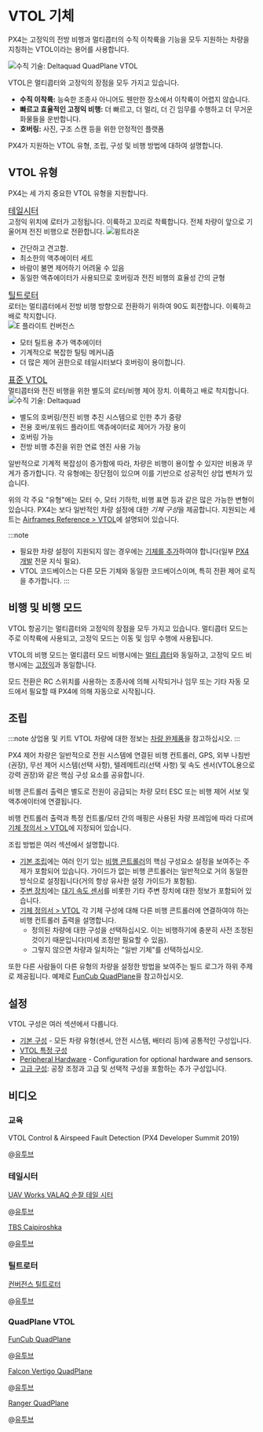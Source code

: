 # VTOL 기체

PX4는 고정익의 전방 비행과 멀티콥터의 수직 이착륙을 기능을 모두 지원하는 차량을 지칭하는 VTOL이라는 용어를 사용합니다.

![수직 기술: Deltaquad QuadPlane VTOL](../../assets/airframes/vtol/vertical_technologies_deltaquad/hero.jpg)

VTOL은 멀티콥터와 고정익의 장점을 모두 가지고 있습니다.

- **수직 이착륙:** 능숙한 조종사 아니어도 웬만한 장소에서 이착륙이 어렵지 않습니다.
- **빠르고 효율적인 고정익 비행:** 더 빠르고, 더 멀리, 더 긴 임무를 수행하고 더 무거운 화물들을 운반합니다.
- **호버링:** 사진, 구조 스캔 등을 위한 안정적인 플랫폼

PX4가 지원하는 VTOL 유형, 조립, 구성 및 비행 방법에 대하여 설명합니다.

## VTOL 유형

PX4는 세 가지 중요한 VTOL 유형을 지원합니다.

<div class="grid_wrapper three_column">
  <div class="grid_item">
    <div class="grid_item_heading"><a href="tailsitter.html" title="테일시터"><big>테일시터</big></a></div>
    <div class="grid_text">
    고정익 위치에 로터가 고정됩니다.
    이륙하고 꼬리로 착륙합니다. 전체 차량이 앞으로 기울어져 전진 비행으로 전환합니다.
    <img src="../../assets/airframes/vtol/wingtraone/hero.jpg" title="윙트라온" />
    <ul>
      <li>간단하고 견고함.</li>
      <li>최소한의 액추에이터 세트</li>
      <li>바람이 불면 제어하기 어려울 수 있음</li>
      <li>동일한 액츄에이터가 사용되므로 호버링과 전진 비행의 효율성 간의 균형</li>
    </ul>
    </div>
  </div>
<div class="grid_item">
  <div class="grid_item_heading"><a href="tiltrotor.html" title="틸트로터"><big>틸트로터</big></a></div>
  로터는 멀티콥터에서 전방 비행 방향으로 전환하기 위하여 90도 회전합니다.
  이륙하고 배로 착지합니다.
  <div class="grid_text">
  <img src="../../assets/airframes/vtol/eflite_convergence_pixfalcon/hero.jpg" title="E 플라이트 컨버전스" />
  <ul>
    <li>모터 틸트용 추가 액추에이터</li>
    <li>기계적으로 복잡한 틸팅 메커니즘</li>
    <li>더 많은 제어 권한으로 테일시터보다 호버링이 용이합니다.</li>
  </ul>
  </div>
</div>
<div class="grid_item">
  <div class="grid_item_heading"><a href="standardvtol.html" title="표준 VTOL"><big>표준 VTOL</big></a></div>
  <div class="grid_text">
  멀티콥터와 전진 비행을 위한 별도의 로터/비행 제어 장치. 이륙하고 배로 착지합니다.
  <img src="../../assets/airframes/vtol/vertical_technologies_deltaquad/hero_small.png" title="수직 기술: Deltaquad" />
  <ul>
    <li>별도의 호버링/전진 비행 추진 시스템으로 인한 추가 중량</li>
    <li>전용 호버/포워드 플라이트 액츄에이터로 제어가 가장 용이 </li>
    <li>호버링 가능</li>
    <li>전방 비행 추진을 위한 연료 엔진 사용 가능</li>
  </ul>
  </div>
 </div>
</div>

일반적으로 기계적 복잡성이 증가함에 따라, 차량은 비행이 용이할 수 있지만 비용과 무게가 증가합니다. 각 유형에는 장단점이 있으며 이를 기반으로 성공적인 상업 벤처가 있습니다.

위의 각 주요 "유형"에는 모터 수, 모터 기하학, 비행 표면 등과 같은 많은 가능한 변형이 있습니다. PX4는 보다 일반적인 차량 설정에 대한 *기체 구성*을 제공합니다. 지원되는 세트는 [Airframes Reference &gt; VTOL](../airframes/airframe_reference.md#vtol)에 설명되어 있습니다.

:::note

- 필요한 차량 설정이 지원되지 않는 경우에는 [기체를 추가](../dev_airframes/adding_a_new_frame.md)하여야 합니다(일부 [PX4 개발](../development/development.md) 전문 지식 필요).
- VTOL 코드베이스는 다른 모든 기체와 동일한 코드베이스이며, 특히 전환 제어 로직을 추가합니다.
:::

## 비행 및 비행 모드

VTOL 항공기는 멀티콥터와 고정익의 장점을 모두 가지고 있습니다. 멀티콥터 모드는 주로 이착륙에 사용되고, 고정익 모드는 이동 및 임무 수행에 사용됩니다.

VTOL의 비행 모드는 멀티콥터 모드 비행시에는 [멀티 콥터](../getting_started/flight_modes.md#mc_flight_modes)와 동일하고, 고정익 모드 비행시에는 [고정익](../getting_started/flight_modes.md#fw_flight_modes)과 동일합니다.

모드 전환은 RC 스위치를 사용하는 조종사에 의해 시작되거나 임무 또는 기타 자동 모드에서 필요할 때 PX4에 의해 자동으로 시작됩니다.

## 조립

:::note
상업용 및 키트 VTOL 차량에 대한 정보는 [차량 완제품](../complete_vehicles/README.md)을 참고하십시오.
:::

PX4 제어 차량은 일반적으로 전원 시스템에 연결된 비행 컨트롤러, GPS, 외부 나침반(권장), 무선 제어 시스템(선택 사항), 텔레메트리(선택 사항) 및 속도 센서(VTOL용으로 강력 권장)와 같은 핵심 구성 요소를 공유합니다.

비행 콘트롤러 출력은 별도로 전원이 공급되는 차량 모터 ESC 또는 비행 제어 서보 및 액추에이터에 연결됩니다.

비행 컨트롤러 출력과 특정 컨트롤/모터 간의 매핑은 사용된 차량 프레임에 따라 다르며 [기체 정의서 &gt; VTOL](../airframes/airframe_reference.md#vtol)에 지정되어 있습니다.

조립 방법은 여러 섹션에서 설명합니다.

- [기본 조립](../assembly/README.md)에는 여러 인기 있는 [비행 콘트롤러](../flight_controller/README.md)의 핵심 구성요소 설정을 보여주는 주제가 포함되어 있습니다. 가이드가 없는 비행 콘트롤러는 일반적으로 거의 동일한 방식으로 설정됩니다(거의 항상 유사한 설정 가이드가 포함됨).
- [주변 장치](../peripherals/README.md)에는 [대기 속도 센서](../sensor/airspeed.md)를 비롯한 기타 주변 장치에 대한 정보가 포함되어 있습니다.
- [기체 정의서 &gt; VTOL](../airframes/airframe_reference.md#vtol) 각 기체 구성에 대해 다른 비행 콘트롤러에 연결하여야 하는 비행 컨트롤러 출력을 설명합니다. 
  - 정의된 차량에 대한 구성을 선택하십시오. 이는 비행하기에 충분히 사전 조정된 것이기 때문입니다(미세 조정만 필요할 수 있음).
  - 그렇지 않으면 차량과 일치하는 "일반 기체"를 선택하십시오.

또한 다른 사람들이 다른 유형의 차량을 설정한 방법을 보여주는 빌드 로그가 하위 주제로 제공됩니다. 예제로 [FunCub QuadPlane](../frames_vtol/vtol_quadplane_fun_cub_vtol_pixhawk.md)을 참고하십시오.

## 설정

VTOL 구성은 여러 섹션에서 다룹니다.

- [기본 구성](../config/README.md) - 모든 차량 유형(센서, 안전 시스템, 배터리 등)에 공통적인 구성입니다.
- [VTOL 특정 구성](../config_vtol/README.md)
- [Peripheral Hardware](../peripherals/README.md) - Configuration for optional hardware and sensors.
- [고급 구성](../advanced_config/README.md): 공장 조정과 고급 및 선택적 구성을 포함하는 추가 구성입니다.

## 비디오

### 교육

VTOL Control & Airspeed Fault Detection (PX4 Developer Summit 2019)

@[유투브](https://youtu.be/37BIBAzD6fE) <!-- 20190704 -->

### 테일시터

[UAV Works VALAQ 순찰 테일 시터](https://www.valaqpatrol.com/tech-data/)

@[유투브](https://youtu.be/pWt6uoqpPIw)

[TBS Caipiroshka](../frames_vtol/vtol_tailsitter_caipiroshka_pixracer.md)

@[유투브](https://www.youtube.com/watch?v=acG0aTuf3f8&vq=hd720)

### 틸트로터

[컨버전스 틸트로터](../frames_vtol/vtol_tiltrotor_eflite_convergence_pixfalcon.md)

@[유투브](https://youtu.be/E61P2f2WPNU)

### QuadPlane VTOL

[FunCub QuadPlane](../frames_vtol/vtol_quadplane_fun_cub_vtol_pixhawk.md)

@[유투브](https://www.youtube.com/watch?v=4K8yaa6A0ks&vq=hd720)

[Falcon Vertigo QuadPlane](../frames_vtol/vtol_quadplane_falcon_vertigo_hybrid_rtf_dropix.md)

@[유투브](https://youtu.be/h7OHTigtU0s)

[Ranger QuadPlane](../frames_vtol/vtol_quadplane_volantex_ranger_ex_pixhawk.md)

@[유투브](https://www.youtube.com/watch?v=7tGXkW6d3sA&vq=hd720)